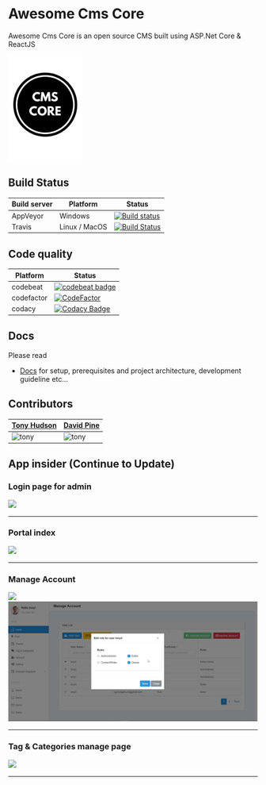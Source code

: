 # Awesome Cms Core

Awesome Cms Core is an open source CMS built using ASP.Net Core & ReactJS

<img src="img/icon.png" width="150px"/>

## Build Status

| Build server | Platform      | Status                                                                                                                                                 |
| ------------ | ------------- | ------------------------------------------------------------------------------------------------------------------------------------------------------ |
| AppVeyor     | Windows       | [![Build status](https://ci.appveyor.com/api/projects/status/brpoki3qovv7pkab?svg=true)](https://ci.appveyor.com/project/ngohungphuc/awesome-cms-core) |
| Travis       | Linux / MacOS | [![Build Status](https://travis-ci.org/Awesome-CMS-Core/Awesome-CMS-Core.svg?branch=master)](https://travis-ci.org/Awesome-CMS-Core/Awesome-CMS-Core)  |

## Code quality

| Platform   | Status                                                                                                                                                                                                                                                                     |
| ---------- | -------------------------------------------------------------------------------------------------------------------------------------------------------------------------------------------------------------------------------------------------------------------------- |
| codebeat   | [![codebeat badge](https://codebeat.co/badges/eaee1cdf-48da-40dc-96ac-0c2df204a39d)](https://codebeat.co/projects/github-com-awesome-cms-core-awesome-cms-core-master)                                                                                                     |
| codefactor | [![CodeFactor](https://www.codefactor.io/repository/github/awesome-cms-core/awesome-cms-core/badge)](https://www.codefactor.io/repository/github/awesome-cms-core/awesome-cms-core)                                                                                        |
| codacy     | [![Codacy Badge](https://api.codacy.com/project/badge/Grade/5781d47d0e8f499b8a7fbd167105e4f7)](https://www.codacy.com/app/ngohungphuc95/Awesome-CMS-Core?utm_source=github.com&utm_medium=referral&utm_content=Awesome-CMS-Core/Awesome-CMS-Core&utm_campaign=Badge_Grade) |

## Docs

Please read

* [Docs](https://awesome-cms-core.gitbook.io/awesome-cms-core/) for setup, prerequisites and project architecture, development guideline etc...

## Contributors

| [Tony Hudson](https://github.com/ngohungphuc)                  | [David Pine](https://github.com/IEvangelist)                        |
| -------------------------------------------------------------- | ------------------------------------------------------------------- |
| <img src="img/contributors/tony.jpg"  alt="tony" width="150"/> | <img src="img/contributors/davidpine.png" alt="tony" width="150" /> |

## App insider (Continue to Update)

### Login page for admin

<img src="img/login.png"/>

---

### Portal index

<img src="img/portal.png"/>

---

### Manage Account

<img src="img/manage-account.png"/>

<img src="img/edit-role.png"/>

---

### Tag & Categories manage page

<img src="img/tag&cat.png"/>

---
